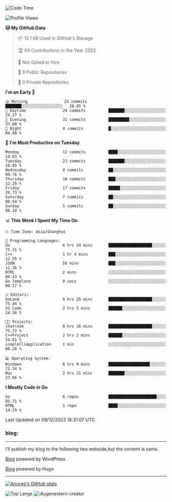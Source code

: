 <!--START_SECTION:waka-->
![Code Time](http://img.shields.io/badge/Code%20Time-8%20hrs%2030%20mins-blue)

![Profile Views](http://img.shields.io/badge/Profile%20Views-87-blue)

**🐱 My GitHub Data** 

> 📦 12.1 kB Used in GitHub's Storage 
 > 
> 🏆 93 Contributions in the Year 2023
 > 
> 🚫 Not Opted to Hire
 > 
> 📜 9 Public Repositories 
 > 
> 🔑 0 Private Repositories 
 > 
**I'm an Early 🐤** 

```text
🌞 Morning                23 commits          ███████░░░░░░░░░░░░░░░░░░   28.05 % 
🌆 Daytime                24 commits          ███████░░░░░░░░░░░░░░░░░░   29.27 % 
🌃 Evening                31 commits          █████████░░░░░░░░░░░░░░░░   37.80 % 
🌙 Night                  4 commits           █░░░░░░░░░░░░░░░░░░░░░░░░   04.88 % 
```
📅 **I'm Most Productive on Tuesday** 

```text
Monday                   12 commits          ████░░░░░░░░░░░░░░░░░░░░░   14.63 % 
Tuesday                  23 commits          ███████░░░░░░░░░░░░░░░░░░   28.05 % 
Wednesday                8 commits           ██░░░░░░░░░░░░░░░░░░░░░░░   09.76 % 
Thursday                 10 commits          ███░░░░░░░░░░░░░░░░░░░░░░   12.20 % 
Friday                   17 commits          █████░░░░░░░░░░░░░░░░░░░░   20.73 % 
Saturday                 7 commits           ██░░░░░░░░░░░░░░░░░░░░░░░   08.54 % 
Sunday                   5 commits           ██░░░░░░░░░░░░░░░░░░░░░░░   06.10 % 
```


📊 **This Week I Spent My Time On** 

```text
🕑︎ Time Zone: Asia/Shanghai

💬 Programming Languages: 
Go                       6 hrs 24 mins       ███████████████████░░░░░░   75.31 % 
C++                      1 hr 4 mins         ███░░░░░░░░░░░░░░░░░░░░░░   12.55 % 
JSON                     58 mins             ███░░░░░░░░░░░░░░░░░░░░░░   11.36 % 
HTML                     2 mins              ░░░░░░░░░░░░░░░░░░░░░░░░░   00.43 % 
Go Template              0 secs              ░░░░░░░░░░░░░░░░░░░░░░░░░   00.17 % 

🔥 Editors: 
GoLand                   6 hrs 25 mins       ███████████████████░░░░░░   75.44 % 
VS Code                  2 hrs 5 mins        ██████░░░░░░░░░░░░░░░░░░░   24.56 % 

🐱‍💻 Projects: 
chatroom                 6 hrs 26 mins       ███████████████████░░░░░░   75.72 % 
C++Project               2 hrs 2 mins        ██████░░░░░░░░░░░░░░░░░░░   24.01 % 
simpleCliApplication     1 min               ░░░░░░░░░░░░░░░░░░░░░░░░░   00.28 % 

💻 Operating System: 
Windows                  6 hrs 9 mins        ██████████████████░░░░░░░   72.34 % 
Mac                      2 hrs 21 mins       ███████░░░░░░░░░░░░░░░░░░   27.66 % 
```

**I Mostly Code in Go** 

```text
Go                       6 repos             █████████████████████░░░░   85.71 % 
HTML                     1 repo              ████░░░░░░░░░░░░░░░░░░░░░   14.29 % 
```




 Last Updated on 09/12/2023 18:31:07 UTC
<!--END_SECTION:waka-->

### blog:
---
I'll publish my blog to the following two webside,but the content is same.


[Blog](http://lance47.com/) powered by WordPress

[Blog](http://lance547.github.io) powered by Hugo
___
[![Anurag's GitHub stats](https://github-readme-stats.vercel.app/api?username=lance547)](https://github.com/anuraghazra/github-readme-stats)
<!---
lance547/lance547 is a ✨ special ✨ repository because its `README.md` (this file) appears on your GitHub profile.
You can click the Preview link to take a look at your changes.
--->
![Top Langs](https://github-readme-stats.vercel.app/api/top-langs/?username=lance547&layout=compact&theme=tokyonight)
![:Augenestern-creator](https://count.getloli.com/get/@lance547?theme=moebooru)


